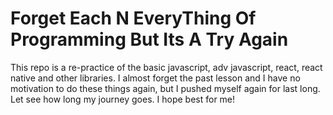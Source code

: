 # Forget Each N EveryThing Of Programming But Its A Try Again
 This repo is a re-practice of the basic javascript, adv javascript, react, react native and other libraries. I almost forget the past lesson and I have no motivation to do these things again, but I pushed myself again for last long. Let see how long my journey goes. I hope best for me! 
